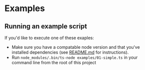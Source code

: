 # Examples

## Running an example script

If you'd like to execute one of these exaples:
- Make sure you have a compatable node version and that you've installed dependencies (see [README.md](../README.md) for instructions).
- Run `node_modules/.bin/ts-node examples/01-simple.ts` in your command line from the root of this project